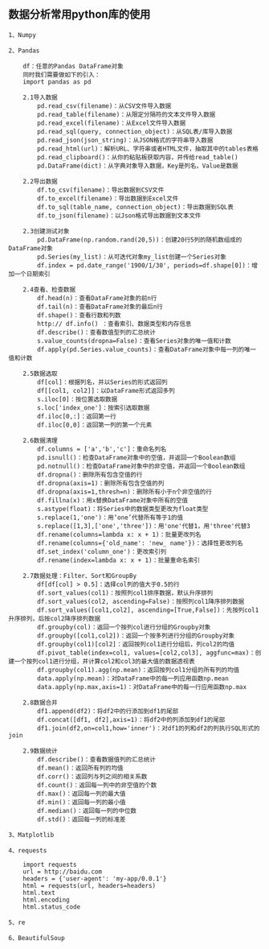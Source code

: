 ## 数据分析常用python库的使用

	1、Numpy

	2、Pandas
	
		df：任意的Pandas DataFrame对象
		同时我们需要做如下的引入：
		import pandas as pd

		2.1导入数据
			pd.read_csv(filename)：从CSV文件导入数据
			pd.read_table(filename)：从限定分隔符的文本文件导入数据
			pd.read_excel(filename)：从Excel文件导入数据
			pd.read_sql(query, connection_object)：从SQL表/库导入数据
			pd.read_json(json_string)：从JSON格式的字符串导入数据
			pd.read_html(url)：解析URL、字符串或者HTML文件，抽取其中的tables表格
			pd.read_clipboard()：从你的粘贴板获取内容，并传给read_table()
			pd.DataFrame(dict)：从字典对象导入数据，Key是列名，Value是数据

		2.2导出数据
			df.to_csv(filename)：导出数据到CSV文件
			df.to_excel(filename)：导出数据到Excel文件
			df.to_sql(table_name, connection_object)：导出数据到SQL表
			df.to_json(filename)：以Json格式导出数据到文本文件

		2.3创建测试对象
			pd.DataFrame(np.random.rand(20,5))：创建20行5列的随机数组成的DataFrame对象
			pd.Series(my_list)：从可迭代对象my_list创建一个Series对象
			df.index = pd.date_range('1900/1/30', periods=df.shape[0])：增加一个日期索引

		2.4查看、检查数据
			df.head(n)：查看DataFrame对象的前n行
			df.tail(n)：查看DataFrame对象的最后n行
			df.shape()：查看行数和列数
			http:// df.info() ：查看索引、数据类型和内存信息
			df.describe()：查看数值型列的汇总统计
			s.value_counts(dropna=False)：查看Series对象的唯一值和计数
			df.apply(pd.Series.value_counts)：查看DataFrame对象中每一列的唯一值和计数

		2.5数据选取
			df[col]：根据列名，并以Series的形式返回列
			df[[col1, col2]]：以DataFrame形式返回多列
			s.iloc[0]：按位置选取数据
			s.loc['index_one']：按索引选取数据
			df.iloc[0,:]：返回第一行
			df.iloc[0,0]：返回第一列的第一个元素

		2.6数据清理
			df.columns = ['a','b','c']：重命名列名
			pd.isnull()：检查DataFrame对象中的空值，并返回一个Boolean数组
			pd.notnull()：检查DataFrame对象中的非空值，并返回一个Boolean数组
			df.dropna()：删除所有包含空值的行
			df.dropna(axis=1)：删除所有包含空值的列
			df.dropna(axis=1,thresh=n)：删除所有小于n个非空值的行
			df.fillna(x)：用x替换DataFrame对象中所有的空值
			s.astype(float)：将Series中的数据类型更改为float类型
			s.replace(1,'one')：用‘one’代替所有等于1的值
			s.replace([1,3],['one','three'])：用'one'代替1，用'three'代替3
			df.rename(columns=lambda x: x + 1)：批量更改列名
			df.rename(columns={'old_name': 'new_ name'})：选择性更改列名
			df.set_index('column_one')：更改索引列
			df.rename(index=lambda x: x + 1)：批量重命名索引

		2.7数据处理：Filter、Sort和GroupBy
			df[df[col] > 0.5]：选择col列的值大于0.5的行
			df.sort_values(col1)：按照列col1排序数据，默认升序排列
			df.sort_values(col2, ascending=False)：按照列col1降序排列数据
			df.sort_values([col1,col2], ascending=[True,False])：先按列col1升序排列，后按col2降序排列数据
			df.groupby(col)：返回一个按列col进行分组的Groupby对象
			df.groupby([col1,col2])：返回一个按多列进行分组的Groupby对象
			df.groupby(col1)[col2]：返回按列col1进行分组后，列col2的均值
			df.pivot_table(index=col1, values=[col2,col3], aggfunc=max)：创建一个按列col1进行分组，并计算col2和col3的最大值的数据透视表
			df.groupby(col1).agg(np.mean)：返回按列col1分组的所有列的均值
			data.apply(np.mean)：对DataFrame中的每一列应用函数np.mean
			data.apply(np.max,axis=1)：对DataFrame中的每一行应用函数np.max

		2.8数据合并
			df1.append(df2)：将df2中的行添加到df1的尾部
			df.concat([df1, df2],axis=1)：将df2中的列添加到df1的尾部
			df1.join(df2,on=col1,how='inner')：对df1的列和df2的列执行SQL形式的join

		2.9数据统计
			df.describe()：查看数据值列的汇总统计
			df.mean()：返回所有列的均值
			df.corr()：返回列与列之间的相关系数
			df.count()：返回每一列中的非空值的个数
			df.max()：返回每一列的最大值
			df.min()：返回每一列的最小值
			df.median()：返回每一列的中位数
			df.std()：返回每一列的标准差

	3、Matplotlib

	4、requests

		import requests
		url = http://baidu.com
		headers = {'user-agent': 'my-app/0.0.1'}
		html = requests(url, headers=headers)
		html.text
		html.encoding
		html.status_code

	5、re

	6、BeautifulSoup
